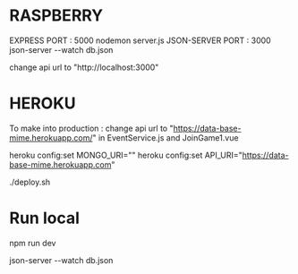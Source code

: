 # RASPBERRY

EXPRESS PORT : 5000
nodemon server.js
JSON-SERVER PORT : 3000
json-server --watch db.json

change api url to "http://localhost:3000"


# HEROKU
To make into production :
change api url to "https://data-base-mime.herokuapp.com/" in EventService.js and JoinGame1.vue

heroku config:set MONGO_URI=""
heroku config:set API_URI="https://data-base-mime.herokuapp.com"

./deploy.sh

# Run local

npm run dev

json-server --watch db.json






